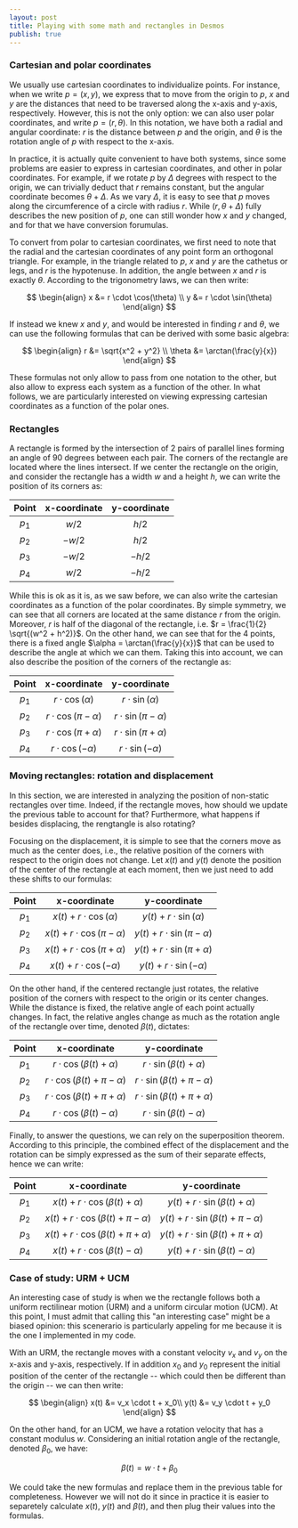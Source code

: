 ```yaml
---
layout: post
title: Playing with some math and rectangles in Desmos
publish: true
---
```


### Cartesian and polar coordinates

We usually use cartesian coordinates to individualize points. For instance, when we write $p = (x, y)$, we express that to move from the origin to $p$, $x$ and $y$ are the distances that need to be traversed along the x-axis and y-axis, respectively. However, this is not the only option: we can also user polar coordinates, and write $p = (r, \theta)$. In this notation, we have both a radial and angular coordinate: $r$ is the distance between $p$ and the origin, and $\theta$ is the rotation angle of $p$ with respect to the x-axis. 

In practice, it is actually quite convenient to have both systems, since some problems are easier to express in cartesian coordinates, and other in polar coordinates. For example, if we rotate $p$ by $\Delta$ degrees with respect to the origin, we can trivially deduct that $r$ remains constant, but the angular coordinate becomes $\theta + \Delta$. As we vary $\Delta$, it is easy to see that $p$ moves along the circumference of a circle with radius $r$. While $(r, \theta + \Delta)$ fully describes the new position of $p$, one can still wonder how $x$ and $y$ changed, and for that we have conversion forumulas.

To convert from polar to cartesian coordinates, we first need to note that the radial and the cartesian coordinates of any point form an orthogonal triangle. For example, in the triangle related to $p$, $x$ and $y$ are the cathetus or legs, and $r$ is the hypotenuse. In addition, the angle between $x$ and $r$ is exactly $\theta$. According to the trigonometry laws, we can then write:

$$
\begin{align}
x &= r \cdot \cos(\theta) \\
y &= r \cdot \sin(\theta)
\end{align}
$$

If instead we knew $x$ and $y$, and would be interested in finding $r$ and $\theta$, we can use the following formulas that can be derived with some basic algebra:

$$
\begin{align}
r &= \sqrt{x^2 + y^2} \\
\theta &= \arctan(\frac{y}{x})
\end{align}
$$

These formulas not only allow to pass from one notation to the other, but also allow to express each system as a function of the other. In what follows, we are particularly interested on viewing expressing cartesian coordinates as a function of the polar ones.



### Rectangles

A rectangle is formed by the intersection of 2 pairs of parallel lines forming an angle of 90 degrees between each pair. The corners of the rectangle are located where the lines intersect. If we center the rectangle on the origin, and consider the rectangle has a width $w$ and a height $h$, we can write the position of its corners as:

| Point | x-coordinate                 | y-coordinate                 |
|:-------:|:-----------------------------:|:-----------------------------:|
| $p_1$    | $w/2$     | $h/2$     |
| $p_2$    | $- w/2$ | $h/2$ |
| $p_3$    | $- w/2$ | $- h/2$ |
| $p_4$    | $w/2$    | $- h/2$    |

While this is ok as it is, as we saw before, we can also write the cartesian coordinates as a function of the polar coordinates. By simple symmetry, we can see that all corners are located at the same distance $r$ from the origin. Moreover, $r$ is half of the diagonal of the rectangle, i.e. $r = \frac{1}{2} \sqrt{(w^2 + h^2)}$. On the other hand, we can see that for the 4 points, there is a fixed angle $\alpha = \arctan(\frac{y}{x})$ that can be used to describe the angle at which we can them. Taking this into account, we can also describe the position of the corners of the rectangle as:

| Point | x-coordinate                 | y-coordinate                 |
|:-------:|:-----------------------------:|:-----------------------------:|
| $p_1$    | $r \cdot \cos(\alpha)$     | $r \cdot \sin(\alpha)$     |
| $p_2$    | $r \cdot \cos(\pi - \alpha)$ | $r \cdot \sin(\pi - \alpha)$ |
| $p_3$    | $r \cdot \cos(\pi + \alpha)$ | $r \cdot \sin(\pi + \alpha)$ |
| $p_4$    | $r \cdot \cos(-\alpha)$    | $r \cdot \sin(-\alpha)$    |
  
### Moving rectangles: rotation and displacement

In this section, we are interested in analyzing the position of non-static rectangles over time. Indeed, if the rectangle moves, how should we update the previous table to account for that? Furthermore, what happens if besides displacing, the rengtangle is also rotating? 

Focusing on the displacement, it is simple to see that the corners move as much as the center does, i.e., the relative position of the corners with respect to the origin does not change. Let $x(t)$ and $y(t)$ denote the position of the center of the rectangle at each moment, then we just need to add these shifts to our formulas:

| Point | x-coordinate                 | y-coordinate                 |
|:-------:|:-----------------------------:|:-----------------------------:|
| $p_1$     | $x(t) + r \cdot \cos\left(\alpha\right)$     | $y(t) + r \cdot \sin\left(\alpha\right)$     |
| $p_2$     | $x(t) + r \cdot \cos\left(\pi - \alpha\right)$ | $y(t) + r \cdot \sin\left(\pi - \alpha\right)$ |
| $p_3$     | $x(t) + r \cdot \cos\left(\pi + \alpha\right)$ | $y(t) + r \cdot \sin\left(\pi + \alpha\right)$ |
| $p_4$     | $x(t) + r \cdot \cos\left(-\alpha\right)$    | $y(t) + r \cdot \sin\left(-\alpha\right)$    |


On the other hand, if the centered rectangle just rotates, the relative position of the corners with respect to the origin or its center changes. While the distance is fixed, the relative angle of each point actually changes. In fact, the relative angles change as much as the rotation angle of the rectangle over time, denoted $\beta(t)$, dictates:

| Point | x-coordinate                 | y-coordinate                 |
|:-------:|:-----------------------------:|:-----------------------------:|
| $p_1$     | $r \cdot \cos\left(\beta(t) + \alpha\right)$     | $r \cdot \sin\left(\beta(t) + \alpha\right)$     |
| $p_2$     | $r \cdot \cos\left(\beta(t) + \pi - \alpha\right)$ | $r \cdot \sin\left(\beta(t) + \pi - \alpha\right)$ |
| $p_3$     | $r \cdot \cos\left(\beta(t) + \pi + \alpha\right)$ | $r \cdot \sin\left(\beta(t) + \pi + \alpha\right)$ |
| $p_4$     | $r \cdot \cos\left(\beta(t) - \alpha\right)$    | $r \cdot \sin\left(\beta(t) -\alpha\right)$    |

Finally, to answer the questions, we can rely on the superposition theorem. According to this principle, the combined effect of the displacement and the rotation can be simply expressed as the sum of their separate effects, hence we can write:

| Point | x-coordinate                 | y-coordinate                 |
|:-------:|:-----------------------------:|:-----------------------------:|
| $p_1$     | $x(t) + r \cdot \cos\left(\beta(t) + \alpha\right)$     | $y(t) + r \cdot \sin\left(\beta(t) + \alpha\right)$     |
| $p_2$     | $x(t) + r \cdot \cos\left(\beta(t) + \pi - \alpha\right)$ | $y(t) + r \cdot \sin\left(\beta(t) + \pi - \alpha\right)$ |
| $p_3$     | $x(t) + r \cdot \cos\left(\beta(t) + \pi + \alpha\right)$ | $y(t) + r \cdot \sin\left(\beta(t) + \pi + \alpha\right)$ |
| $p_4$     | $x(t) + r \cdot \cos\left(\beta(t) - \alpha\right)$    | $y(t) + r \cdot \sin\left(\beta(t) -\alpha\right)$    |

### Case of study: URM + UCM 

An interesting case of study is when we the rectangle follows both a uniform rectilinear motion (URM) and a uniform circular motion (UCM). At this point, I must admit that calling this "an interesting case" might be a biased opinion: this scenerario is particularly appeling for me because it is the one I implemented in my code.

With an URM, the rectangle moves with a constant velocity $v_x$ and $v_y$ on the x-axis and y-axis, respectively. If in addition $x_0$ and $y_0$ represent the initial position of the center of the rectangle -- which could then be different than the origin -- we can then write:

$$
\begin{align}
x(t) &= v_x \cdot t + x_0\\
y(t) &= v_y \cdot t + y_0
\end{align}
$$

On the other hand, for an UCM, we have a rotation velocity that has a constant modulus $w$. Considering an initial rotation angle of the rectangle, denoted $\beta_0$, we have:

$$\beta(t) = w \cdot t + \beta_0$$

We could take the new formulas and replace them in the previous table for completeness. However we will not do it since in practice it is easier to separetely calculate $x(t)$, $y(t)$ and $\beta(t)$, and then plug their values into the formulas.

<!---
We can use these formulas on our previous table. Replacing, we have

| Point | x-coordinate                 | y-coordinate                 |
|:-------:|:-----------------------------:|:-----------------------------:|
| $p_1$     | $v_x \cdot t + r \cos(w \cdot t + \beta_0 + \alpha)$     | $v_y \cdot t + r \sin(w \cdot t + \beta_0 + \alpha)$     |
| $p_2$     | $v_x \cdot t + r \cos(\pi + w \cdot t + \beta_0 - \alpha)$ | $v_y \cdot t + r \sin(\pi + w \cdot t + \beta_0 - \alpha)$ |
| $p_3$     | $v_x \cdot t + r \cos(\pi + w \cdot t + \beta_0 + \alpha)$ | $v_y \cdot t + r \sin(\pi + w \cdot t + \beta_0 + \alpha)$ |
| $p_4$     | $v_x \cdot t + r \cos(w \cdot t + \beta_0 -\alpha)$    | $v_y \cdot t + r \sin(w \cdot t + \beta_0 -\alpha)$    |
-->
